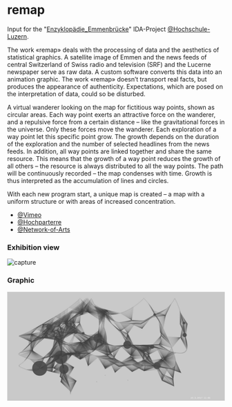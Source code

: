 # remap

Input for the "[Enzyklopädie_Emmenbrücke](http://enzyklopaedie-emmenbruecke.ch/)" IDA-Project [@Hochschule-Luzern](https://github.com/Hochschule-Luzern).

The work «remap» deals with the processing of data and the aesthetics of statistical graphics. A satellite image of Emmen and the news feeds of central Switzerland of Swiss radio and television (SRF) and the Lucerne newspaper serve as raw data. A custom software converts this data into an animation graphic. The work «remap» doesn’t transport real facts, but produces the appearance of authenticity. Expectations, which are posed on the interpretation of data, could so be disturbed.

A virtual wanderer looking on the map for fictitious way points, shown as circular areas. Each way point exerts an attractive force on the wanderer, and a repulsive force from a certain distance – like the gravitational forces in the universe. Only these forces move the wanderer. Each exploration of a way point let this specific point grow. The growth depends on the duration of the exploration and the number of selected headlines from the news feeds. In addition, all way points are linked together and share the same resource. This means that the growth of a way point reduces the growth of all others – the resource is always distributed to all the way points. The path will be continuously recorded – the map condenses with time. Growth is thus interpreted as the accumulation of lines and circles.

With each new program start, a unique map is created – a map with a uniform structure or with areas of increased concentration.

- [@Vimeo](https://vimeo.com/219492932)
- [@Hochparterre](https://www.hochparterre.ch/campus/blog/post/detail/r-wie-remap/1512658363/)
- [@Network-of-Arts](https://networkofarts.com/public/artwork/286/777)

### Exhibition view

![capture](https://github.com/herdav/remap/blob/master/exhibition.jpg)

### Graphic

![capture](https://github.com/herdav/remap/blob/master/remap.jpg)

